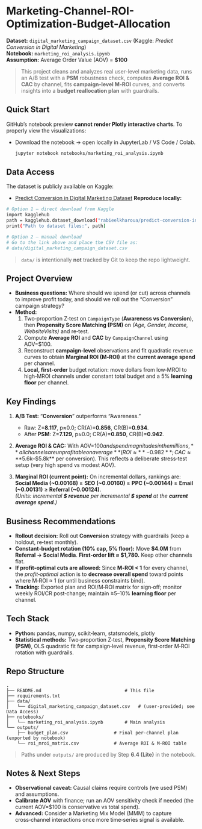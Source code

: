 # Marketing-Channel-ROI-Optimization-Budget-Allocation

**Dataset:** `digital_marketing_campaign_dataset.csv` (Kaggle: *Predict Conversion in Digital Marketing*)  
**Notebook:** `marketing_roi_analysis.ipynb`  
**Assumption:** Average Order Value (AOV) = **$100**

> This project cleans and analyzes real user-level marketing data, runs an A/B test with a **PSM** robustness check, computes **Average ROI & CAC** by channel, fits **campaign-level M‑ROI** curves, and converts insights into a **budget reallocation plan** with guardrails.

## Quick Start
GitHub’s notebook preview **cannot render Plotly interactive charts**. To properly view the visualizations:
- Download the notebook → open locally in JupyterLab / VS Code / Colab.  
  ```bash
  jupyter notebook notebooks/marketing_roi_analysis.ipynb
  ```
## Data Access
The dataset is publicly available on Kaggle:
- [Predict Conversion in Digital Marketing Dataset](https://www.kaggle.com/datasets/rabieelkharoua/predict-conversion-in-digital-marketing-dataset)
**Reproduce locally:**
```bash
# Option 1 — direct download from Kaggle
import kagglehub
path = kagglehub.dataset_download("rabieelkharoua/predict-conversion-in-digital-marketing-dataset")
print("Path to dataset files:", path)

# Option 2 — manual download
# Go to the link above and place the CSV file as:
# data/digital_marketing_campaign_dataset.csv
```
> `data/` is intentionally **not** tracked by Git to keep the repo lightweight.

## Project Overview
- **Business questions:** Where should we spend (or cut) across channels to improve profit today, and should we roll out the “Conversion” campaign strategy?
- **Method:**  
  1) Two‑proportion Z‑test on `CampaignType` (**Awareness vs Conversion**), then **Propensity Score Matching (PSM)** on *(Age, Gender, Income, WebsiteVisits)* and re‑test.  
  2) Compute **Average ROI** and **CAC** by `CampaignChannel` using AOV=$100.  
  3) Reconstruct **campaign‑level** observations and fit quadratic revenue curves to obtain **Marginal ROI (M‑ROI)** at the **current average spend** per channel.  
  4) **Local, first‑order** budget rotation: move dollars from low‑MROI to high‑MROI channels under constant total budget and a 5% **learning floor** per channel.


## Key Findings
1) **A/B Test:** “**Conversion**” outperforms “Awareness.”  
   - Raw: Z=**8.117**, p≈0.0; CR(A)=**0.856**, CR(B)=**0.934**.  
   - After **PSM**: Z=**7.129**, p≈0.0; CR(A)=**0.850**, CR(B)=**0.942**. 

2) **Average ROI & CAC:** With AOV=$100 and spend magnitudes in the millions, **all channels are unprofitable on average** (ROI ≈ **−0.982**; CAC ≈ **$5.6k–$5.8k** per conversion). This reflects a deliberate stress‑test setup (very high spend vs modest AOV). 

3) **Marginal ROI (current point):** On incremental dollars, rankings are:  
   **Social Media (~0.00168)** ≥ **SEO (~0.00160)** ≥ **PPC (~0.00144)** ≥ **Email (~0.00131)** ≥ **Referral (~0.00124)**.  
   *(Units: incremental **$ revenue** per incremental **$ spend** at the **current average spend**.)* 


## Business Recommendations
- **Rollout decision:** Roll out **Conversion** strategy with guardrails (keep a holdout, re‑test monthly).   
- **Constant‑budget rotation (10% cap, 5% floor):** Move **$4.0M** from **Referral → Social Media**. **First‑order lift ≈ $1,780.** Keep other channels flat.   
- **If profit‑optimal cuts are allowed:** Since **M‑ROI < 1** for every channel, the *profit‑optimal* action is to **decrease overall spend** toward points where M‑ROI ≈ 1 (or until business constraints bind).  
- **Tracking:** Exported plan and ROI/M‑ROI matrix for sign‑off; monitor weekly ROI/CR post‑change; maintain ≥5–10% **learning floor** per channel. 


## Tech Stack
- **Python:** pandas, numpy, scikit‑learn, statsmodels, plotly
- **Statistical methods:** Two‑proportion Z‑test, **Propensity Score Matching (PSM)**, OLS quadratic fit for campaign‑level revenue, first‑order M‑ROI rotation with guardrails.


## Repo Structure
```
.
├── README.md                               # This file
├── requirements.txt
├── data/
│   └── digital_marketing_campaign_dataset.csv   # (user-provided; see Data Access)
├── notebooks/
│   └── marketing_roi_analysis.ipynb        # Main analysis
└── outputs/
    ├── budget_plan.csv                 # Final per-channel plan (exported by notebook)
    └── roi_mroi_matrix.csv             # Average ROI & M-ROI table
```
> Paths under `outputs/` are produced by Step **6.4 (Lite)** in the notebook.


## Notes & Next Steps
- **Observational caveat:** Causal claims require controls (we used PSM) and assumptions. 
- **Calibrate AOV** with finance; run an AOV sensitivity check if needed (the current AOV=$100 is conservative vs total spend).  
- **Advanced:** Consider a Marketing Mix Model (MMM) to capture cross‑channel interactions once more time‑series signal is available.


